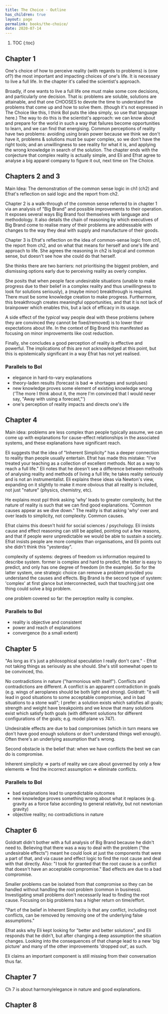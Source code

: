 ```yaml
---
title: The Choice - Outline
has_children: true
layout: page
permalink: books/the-choice/
date: 2020-07-14
---
```


1. TOC
{:toc}

## Chapter 1

One's choice of how to perceive reality (with regards to problems) is (one of?) the most important and impacting
choices of one's life. It is necessary to live a full life. In the chapter it's called the scientist's approach.

Broadly, if one wants to live a full life one must make some core decisions, and particularly one decision. That is:
problems are soluble, solutions are attainable, and that one CHOOSES to devote the time to understand the problems that
come up and how to solve them. (though it's not expressed in The Choice like this, I think BoI puts the idea simply, so
use that language here.) The way to do this is the scientist's approach: we can know about and prepare for the world in
such a way that failures become opportunities to learn, and we can find that energising. Common perceptions of reality
have two problems: avoiding using brain power because we think we don't have it, problems & solutions must be super
complex, so we don't have the right tools; and an unwillingness to see reality for what it is, and applying the wrong
knowledge in search of the solution. The chapter ends with the conjecture that complex reality is actually simple, and Eli
and Efrat agree to analyse a big apparel company to figure it out, next time on The Choice.

## Chapters 2 and 3

Main Idea: The demonstration of the common sense logic in ch1 (ch2) and Efrat's reflection on said logic and the report from ch2.

Chapter 2 is a walk-through of the common sense referred to in
chapter 1 via an analysis of "Big Brand" and possible improvements to their operation. It
exposes several ways Big Brand fool themselves with language and methodology. It also
details the chain of reasoning by which executives of Big Brand come to realise many of
their problems are addressable with changes to the way they deal with supply and
manufacture of their goods.

Chapter 3 is Efrat's reflection on the idea of common-sense logic from ch1, the report from ch2, and on what that means
for herself and one's life and approach to life. She agrees the reasoning in ch2 is logical
and common sense, but doesn't see how she could do that herself. 

She thinks there are
two barriers: not prioritising the biggest problem, and dismissing options early due to
perceiving reality as overly complex.

She posits that when people face undesirable situations (unable to make progress due to their belief in a complex reality and thus unwillingness to look for solutions seriously), a (maybe minor) breakthrough is required. There must be some knowledge creation to make progress.
Furthermore, this breakthrough creates meaningful opportunities, and that it is not lack of brainpower which enables this, but a lack of efficacy in its usage.

A side effect of the *typical* way people deal with these problems (where they are convinced they cannot be fixed/removed) is to lower their expectations about life. In the context of Big Brand this manifested as focusing on minor improvements like cost reduction.

Finally, she concludes a good perception of reality is effective and powerful. The implications of this are not acknowledged at this point, but this is epistemically significant in a way Efrat has not yet realised.

### Parallels to BoI

* elegance in hard-to-vary explanations
* theory-laden results (forecast is bad => shortages and surpluses)
* new knowledge proves some element of existing knowledge wrong ('The more I think about it, the more I'm convinced that I would never say, "Away with using a forecast,"')
* one's perception of reality impacts and directs one's life

## Chapter 4

Main idea: problems are less complex than people typically assume, we can come up with explanations for cause-effect relationships in the associated systems, and these explanations have significant reach.

Eli suggests that the idea of "Inherent Simplicity" has a deeper connection to reality than people usually entertain. Efrat has made this mistake: "I've treated your teaching as a collection of excellent methods. Not as a way to reach a full life." Eli notes that he doesn't see a difference between methods of analysing reality and methods of living a full life; he takes reality seriously and is not an instrumentalist. Eli explains these ideas via Newton's view, expanding on it slightly to make it more obvious that all reality is included, not just "nature" (physics, chemistry, etc).

He explains most ppl think asking 'why' leads to greater complexity, but the nature of reality is such that we can find good explanations. "Common causes appear as we dive down." The reality is that asking 'why' over and over leads to simplicity, not complexity. Common causes.

Efrat claims this doesn't hold for social sciences / psychology. Eli insists cause and effect reasoning can still be applied, pointing out a few reasons, and that if people *were* unpredictable we would be able to sustain a society. Efrat insists people are more complex than organisations, and Eli points out she didn't think this "yesterday".

complexity of systems: degrees of freedom vs information required to describe system. former is complex and hard to predict, the latter is easy to predict, and only has one degree of freedom (in the example). So for the latter system, one strategic choice can remove a problem provided you understand the causes and effects. Big Brand is the second type of system: 'complex' at first glance but interconnected, such that touching just one thing could solve a big problem.

one problem covered so far: the perception reality is complex.

### Parallels to BoI

* reality is objective and consistent
* power and reach of explanations
* convergence (to a small extent)

## Chapter 5

"As long as it's just a philosophical speculation I really don't care." - Efrat not taking things as seriously as she should. She's still somewhat open to be convinced, tho.

No contradictions in nature ("harmonious with itself"). Conflicts and contradictions are different. A conflict is an apparent contradiction in goals (e.g. wings of aeroplanes should be both light and strong). Goldratt: "it will lead in good situations to some acceptable compromise, and in bad situations to a stone wall"; I prefer: a solution exists which satisfies all goals; strength and weight have breakpoints and we know that many solutions exist which satisfy both goals (with different solutions for different configurations of the goals; e.g. model plane vs 747).

Undesirable effects are due to bad compromises (which in turn means we don't have good enough solutions or don't understand things well enough). Often there's an underlying assumption that's wrong.

Second obstacle is the belief that: when we have conflicts the best we can do is compromise.

Inherent simplicity => parts of reality we care about governed by only a few elements => find the incorrect assumption => eliminate conflicts.

### Parallels to BoI

* bad explanations lead to unpredictable outcomes
* new knowledge proves something wrong about what it replaces (e.g. gravity as a force false according to general relativity, but not newtonian gravity)
* objective reality; no contradictions in nature

## Chapter 6

Goldratt didn't bother with a full analysis of Big Brand because he didn't need to. Believing that there was a way to deal with the problem ("the undesirable effects") meant he could look at just the components that were a part of that, and via cause and effect logic to find the root cause and deal with that directly. Also: "I took for granted that the root cause is a conflict that doesn't have an acceptable compromise." Bad effects are due to a bad compromise.

Smaller problems can be isolated from that compromise so they can be handled without handling the root problem (common in business). Investigating small problems don't necessarily lead to finding the root cause. Focusing on big problems has a higher return on time/effort.

"Part of the belief in Inherent Simplicity is that any conflict, including root conflicts, can be removed by removing one of the underlying false assumptions."

Efrat asks why Eli kept looking for "better and better solutions", and Eli responds that he didn't, but after changing a deep assumption the situation changes. Looking into the consequences of that change lead to a new 'big picture' and many of the other improvements 'dropped out', as such.

Eli claims an important component is still missing from their conversation thus far.

## Chapter 7

Ch 7 is about harmony/elegance in nature and good explanations.

## Chapter 8

